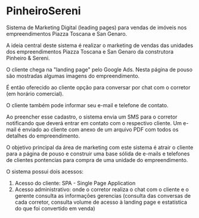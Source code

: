 # PinheiroSereni
Sistema de Marketing Digital (leading pages) para vendas de imóveis nos empreendimentos Piazza Toscana e San Genaro.

A ideia central deste sistema é realizar o marketing de vendas das unidades dos empreendimentos Piazza Toscana e San Genaro da construtora Pinheiro & Sereni.

O cliente chega na "landing page" pelo Google Ads. Nesta página de pouso são mostradas algumas imagens do empreendimento. 

É então oferecido ao cliente opção para conversar por chat com o corretor (em horário comercial).

O cliente também pode informar seu e-mail e telefone de contato. 

Ao preencher esse cadastro, o sistema envia um SMS para o corretor notificando que deverá entrar em contato com o respectivo cliente. Um e-mail é enviado ao cliente com anexo de um arquivo PDF com todos os detalhes do empreendimento.

O objetivo principal da área de marketing com este sistema é atrair o cliente para a página de pouso e construir uma base sólida de e-mails e telefones de clientes pontencias para compra de uma unidade do empreendimento.

O sistema possui dois acessos: 

1. Acesso do cliente: SPA - Single Page Application
2. Acesso administrativo: onde o corretor realiza o chat com o cliente e o gerente consulta as informações gerencias (consulta das conversas de cada corretor, consulta volume de acesso à landing page e estatística do que foi convertido em venda)





